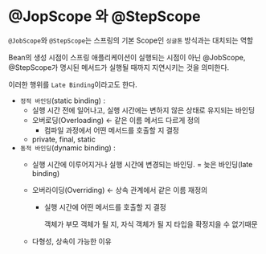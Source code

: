 # @JopScope 와 @StepScope

`@JobScope`와 `@StepScope`는 스프링의 기본 Scope인 `싱글톤` 방식과는 대치되는 역할

Bean의 생성 시점이 스프링 애플리케이션이 실행되는 시점이 아닌 @JobScope, @StepScope가 명시된 메서드가 실행될 때까지 지연시키는 것을 의미한다.

이러한 행위를 `Late Binding`이라고도 한다.

- `정적 바인딩`(static binding) :
    - 실행 시간 전에 일어나고, 실행 시간에는 변하지 않은 상태로 유지되는 바인딩
    - 오버로딩(Overloading) ← 같은 이름 메서드 다르게 정의
        - 컴파일 과정에서 어떤 메서드를 호출할 지 결정
    - private, final, static
- `동적 바인딩`(dynamic binding) :
    - 실행 시간에 이루어지거나 실행 시간에 변경되는 바인딩.  = 늦은 바인딩(late binding)
    - 오버라이딩(Overriding)  ← 상속 관계에서 같은 이름 재정의
        - 실행 시간에 어떤 메서드를 호출할 지 결정

          객체가 부모 객체가 될 지,  자식 객체가 될 지 타입을 확정지을 수 없기때문

    - 다형성, 상속이 가능한 이유